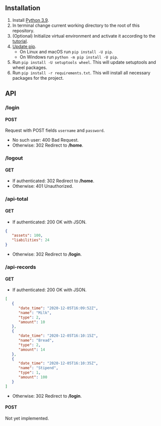 ## Installation

1. Install [Python 3.9](https://www.python.org/downloads/release/python-390/).
1. In terminal change current working directory to the root of this repository.
1. (Optional) Initialize virtual environment and activate it according to the
   [tutorial](https://docs.python.org/3/library/venv.html).
1. [Update pip](https://pip.pypa.io/en/stable/installing/#upgrading-pip).
   - On Linux and macOS run `pip install -U pip`.
   - On Windows run `python -m pip install -U pip`.
1. Run `pip install -U setuptools wheel`. This will update setuptools and wheel packages.
1. Run `pip install -r requirements.txt`. This will install all necessary packages for the project.

## API

### /login

#### POST

Request with POST fields `username` and `password`.

- No such user: 400 Bad Request.
- Otherwise: 302 Redirect to **/home**.

### /logout

#### GET

- If authenticated: 302 Redirect to **/home**.
- Otherwise: 401 Unauthorized.

### /api-total

#### GET

- If authenticated: 200 OK with JSON.

```json
{
   "assets": 100,
   "liabilities": 24
}
```

- Otherwise: 302 Redirect to **/login**.

### /api-records

#### GET

- If authenticated: 200 OK with JSON.

```json
[
   {
      "date_time": "2020-12-05T16:09:52Z",
      "name": "Milk",
      "type": 2,
      "amount": 10
   },
   {
      "date_time": "2020-12-05T16:10:15Z",
      "name": "Bread",
      "type": 2,
      "amount": 14
   },
   {
      "date_time": "2020-12-05T16:10:35Z",
      "name": "Stipend",
      "type": 1,
      "amount": 100
   }
]
```

- Otherwise: 302 Redirect to **/login**.

#### POST

Not yet implemented.


